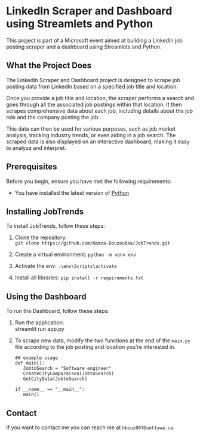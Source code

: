 # LinkedIn Scraper and Dashboard using Streamlets and Python  
  
This project is part of a Microsoft event aimed at building a LinkedIn job posting scraper and a dashboard using Streamlets and Python.

## What the Project Does  
  
The LinkedIn Scraper and Dashboard project is designed to scrape job posting data from LinkedIn based on a specified job title and location.   
  
Once you provide a job title and location, the scraper performs a search and goes through all the associated job postings within that location. It then scrapes comprehensive data about each job, including details about the job role and the company posting the job.  
  
This data can then be used for various purposes, such as job market analysis, tracking industry trends, or even aiding in a job search. The scraped data is also displayed on an interactive dashboard, making it easy to analyze and interpret. 
  
## Prerequisites  
  
Before you begin, ensure you have met the following requirements:  
  
- You have installed the latest version of [Python](https://www.python.org/downloads/)  
  
## Installing JobTrends 
  
To install JobTrends, follow these steps:  
  
1. Clone the repository:   
```git clone https://github.com/Hamza-Bouzoubaa/JobTrends.git ```

2. Create a virtual environment:
``` python -m venv env  ```

3. Activate the env:
``` .\env\Scripts\activate  ```

4. Install all libraries:
``` pip install -r requirements.txt ```


  
## Using the Dashboard  
  
To run the Dashboard, follow these steps:  
  
1. Run the application:  
streamlit run app.py


2. To scrape new data, modify the two functions at the end of the `main.py` file according to the job posting and location you're interested in.
   ```
   ## example usage
   def main():
      JobtoSearch = "Software engineer"
      CreateCityComparaison(JobtoSearch)
      GetCityData(JobtoSearch)

   if __name__ == "__main__":
      main()
    ```
  
## Contact  
  
If you want to contact me you can reach me at `hbouz007@uottawa.ca`.  
